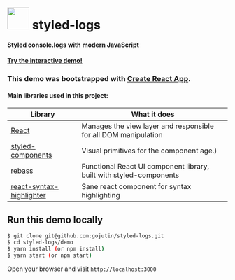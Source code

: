 <span><h1><img height=50 src="https://drive.google.com/uc?id=0B55pP6B9y0d9TWdONXhHY1E3NUk"/> 
styled-logs</h1>
</span>

#### Styled console.logs with modern JavaScript
 
 #### [Try the interactive demo!](http://styled-logs.surge.sh)

### This demo was bootstrapped with [Create React App](https://github.com/facebookincubator/create-react-app).

#### Main libraries used in this project:

 Library | What it does
------------ | -------------
[React](https://facebook.github.io/react/) | Manages the view layer and responsible for all DOM manipulation
[styled-components](https://www.styled-components.com/) | Visual primitives for the component age.)
[rebass](http://jxnblk.com/rebass/)  | Functional React UI component library, built with styled-components
[react-syntax-highlighter](https://github.com/conorhastings/react-syntax-highlighter)  | Sane react component for syntax highlighting

## Run this demo locally

```sh
$ git clone git@github.com:gojutin/styled-logs.git
$ cd styled-logs/demo
$ yarn install (or npm install)
$ yarn start (or npm start)
```
Open your browser and visit `http://localhost:3000`
